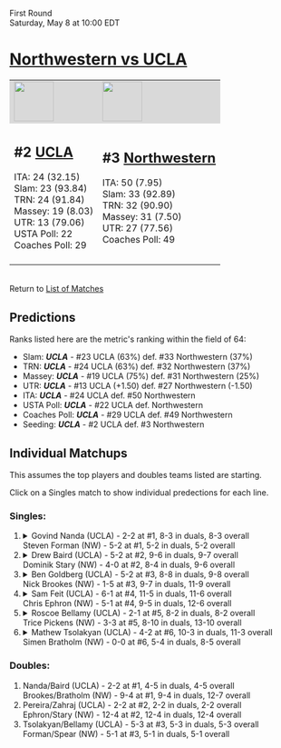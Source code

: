 First Round  
Saturday, May 8 at 10:00 EDT
# [Northwestern vs UCLA](https://www.ncaa.com/game/5833384) 

<table>  
<tr style="background-color: #d9d9d9 !important"><td><a href="#"><img src="https://www.ncaa.com/sites/default/files/images/logos/schools/u/ucla.70.png" width="70" height="70" /></a></td><td><a href="#"><img src="https://www.ncaa.com/sites/default/files/images/logos/schools/n/northwestern.70.png" width="70" height="70" /></a></td></tr>
<tr><td>  

<h2>#2 <a href="#">UCLA</a></h2>  
ITA: 24 (32.15)<br>  
Slam: 23 (93.84)<br>  
TRN: 24 (91.84)<br>  
Massey: 19 (8.03)<br>  
UTR: 13 (79.06)<br>  
USTA Poll: 22<br>  
Coaches Poll: 29<br>  
<br>  

</td><td>  

<h2>#3 <a href="#">Northwestern</a></h2>  
ITA: 50 (7.95)<br>  
Slam: 33 (92.89)<br>  
TRN: 32 (90.90)<br>  
Massey: 31 (7.50)<br>  
UTR: 27 (77.56)<br>  
Coaches Poll: 49<br>  
<br>  

</td></tr></table>  


<br>Return to [List of Matches](../index.md)  

## Predictions  

Ranks listed here are the metric's ranking within the field of 64:  
- Slam: ***UCLA*** - #23 UCLA (63%) def. #33 Northwestern (37%)  
- TRN: ***UCLA*** - #24 UCLA (63%) def. #32 Northwestern (37%)  
- Massey: ***UCLA*** - #19 UCLA (75%) def. #31 Northwestern (25%)  
- UTR: ***UCLA*** - #13 UCLA (+1.50) def. #27 Northwestern (-1.50)  
- ITA: ***UCLA*** - #24 UCLA def. #50 Northwestern  
- USTA Poll: ***UCLA*** - #22 UCLA def. Northwestern  
- Coaches Poll: ***UCLA*** - #29 UCLA def. #49 Northwestern  
- Seeding: ***UCLA*** - #2 UCLA def. #3 Northwestern  

## Individual Matchups  

This assumes the top players and doubles teams listed are starting.  

Click on a Singles match to show individual predections for each line.  

### Singles:  

<ol>
<li><details><summary markdown="span">
Govind Nanda (UCLA) - 2-2 at #1, 8-3 in duals, 8-3 overall<br>  
Steven Forman (NW) - 5-2 at #1, 5-2 in duals, 5-2 overall
</summary><h4>Predictions</h4><ul>
<li>Slam: <b><i>VT</i></b> - #30 Virginia Tech (56%) def. #35 Texas Tech (44%)</li>  
</ul></details></li>
<li><details><summary markdown="span">
Drew Baird (UCLA) - 5-2 at #2, 9-6 in duals, 9-7 overall<br>  
Dominik Stary (NW) - 4-0 at #2, 8-4 in duals, 9-6 overall
</summary><h4>Predictions</h4><ul>
<li>Slam: <b><i>VT</i></b> - #30 Virginia Tech (56%) def. #35 Texas Tech (44%)</li>  
</ul></details></li>
<li><details><summary markdown="span">
Ben Goldberg (UCLA) - 5-2 at #3, 8-8 in duals, 9-8 overall<br>  
Nick Brookes (NW) - 1-5 at #3, 9-7 in duals, 11-9 overall
</summary><h4>Predictions</h4><ul>
<li>Slam: <b><i>VT</i></b> - #30 Virginia Tech (56%) def. #35 Texas Tech (44%)</li>  
</ul></details></li>
<li><details><summary markdown="span">
Sam Feit (UCLA) - 6-1 at #4, 11-5 in duals, 11-6 overall<br>  
Chris Ephron (NW) - 5-1 at #4, 9-5 in duals, 12-6 overall
</summary><h4>Predictions</h4><ul>
<li>Slam: <b><i>VT</i></b> - #30 Virginia Tech (56%) def. #35 Texas Tech (44%)</li>  
</ul></details></li>
<li><details><summary markdown="span">
Roscoe Bellamy (UCLA) - 2-1 at #5, 8-2 in duals, 8-2 overall<br>  
Trice Pickens (NW) - 3-3 at #5, 8-10 in duals, 13-10 overall
</summary><h4>Predictions</h4><ul>
<li>Slam: <b><i>VT</i></b> - #30 Virginia Tech (56%) def. #35 Texas Tech (44%)</li>  
</ul></details></li>
<li><details><summary markdown="span">
Mathew Tsolakyan (UCLA) - 4-2 at #6, 10-3 in duals, 11-3 overall<br>  
Simen Bratholm (NW) - 0-0 at #6, 5-4 in duals, 8-5 overall
</summary><h4>Predictions</h4><ul>
<li>Slam: <b><i>VT</i></b> - #30 Virginia Tech (56%) def. #35 Texas Tech (44%)</li>  
</ul></details></li>
</ol>

### Doubles:  
1. Nanda/Baird (UCLA) - 2-2 at #1, 4-5 in duals, 4-5 overall  
   Brookes/Bratholm (NW) - 9-4 at #1, 9-4 in duals, 12-7 overall
2. Pereira/Zahraj (UCLA) - 2-2 at #2, 2-2 in duals, 2-2 overall  
   Ephron/Stary (NW) - 12-4 at #2, 12-4 in duals, 12-4 overall
3. Tsolakyan/Bellamy (UCLA) - 5-3 at #3, 5-3 in duals, 5-3 overall  
   Forman/Spear (NW) - 5-1 at #3, 5-1 in duals, 5-1 overall